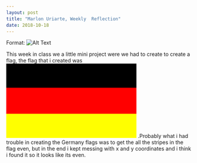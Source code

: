 ```yaml
---
layout: post
title: "Marlon Uriarte, Weekly  Reflection"
date: 2018-10-18
---
```

Format: ![Alt Text]()

This week in class we a little mini project were we had to create to create a flag, the flag that i created was![Germany](images/Germany.png)
.Probably what i had trouble in creating the Germany flags was to get the all the stripes in the flag even, but in the end i kept messing with x and y coordinates 
and i think i found it so it looks like its even.
